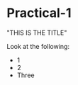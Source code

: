# Practical-1

"THIS IS THE TITLE"

Look at the following:
<ul>
<li>1</li>
<li>2</li>
<li>Three</li>
</ul>
